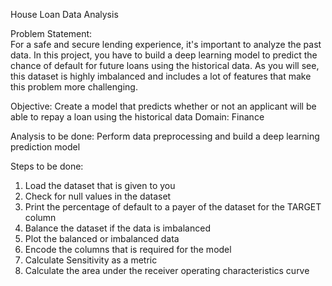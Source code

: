 House Loan Data Analysis

Problem Statement:  
For a safe and secure lending experience, it's important to analyze the past data. In this project, you have to build a deep learning model to predict the chance of default for future loans using the historical data. As you will see, this dataset is highly imbalanced and includes a lot of features that make this problem more challenging.


Objective: Create a model that predicts whether or not an applicant will be able to repay a loan using the historical data
Domain: Finance

Analysis to be done: Perform data preprocessing and build a deep learning prediction model

Steps to be done: 

1)	Load the dataset that is given to you
2)	Check for null values in the dataset
3)	Print the percentage of default to a payer of the dataset for the TARGET column
4)	Balance the dataset if the data is imbalanced
5)	Plot the balanced or imbalanced data
6)	Encode the columns that is required for the model
7)	Calculate Sensitivity as a metric
8)	Calculate the area under  the receiver operating characteristics curve
